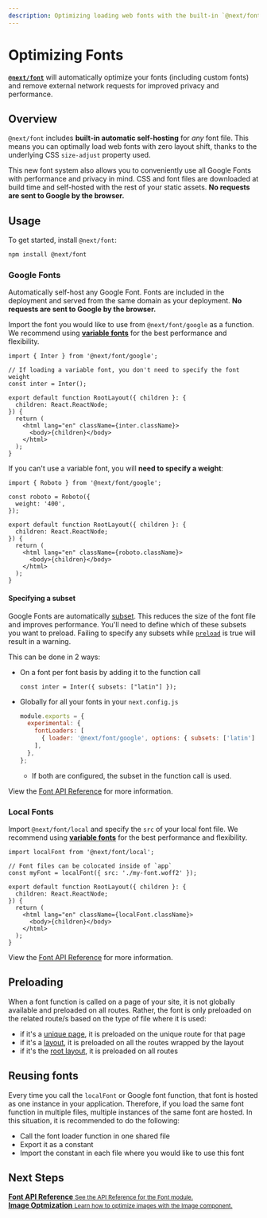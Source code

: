 ```yaml
---
description: Optimizing loading web fonts with the built-in `@next/font` loaders.
---
```


# Optimizing Fonts

[**`@next/font`**](/docs/api-reference/next/font.md) will automatically optimize your fonts (including custom fonts) and remove external network requests for improved privacy and performance.

## Overview

`@next/font` includes **built-in automatic self-hosting** for _any_ font file. This means you can optimally load web fonts with zero layout shift, thanks to the underlying CSS `size-adjust` property used.

This new font system also allows you to conveniently use all Google Fonts with performance and privacy in mind. CSS and font files are downloaded at build time and self-hosted with the rest of your static assets. **No requests are sent to Google by the browser.**

## Usage

To get started, install `@next/font`:

```bash
npm install @next/font
```

### Google Fonts

Automatically self-host any Google Font. Fonts are included in the deployment and served from the same domain as your deployment. **No requests are sent to Google by the browser.**

Import the font you would like to use from `@next/font/google` as a function. We recommend using [**variable fonts**](https://fonts.google.com/variablefonts) for the best performance and flexibility.

```jsx:app/layout.tsx
import { Inter } from '@next/font/google';

// If loading a variable font, you don't need to specify the font weight
const inter = Inter();

export default function RootLayout({ children }: {
  children: React.ReactNode;
}) {
  return (
    <html lang="en" className={inter.className}>
      <body>{children}</body>
    </html>
  );
}
```

If you can't use a variable font, you will **need to specify a weight**:

```jsx:app/layout.tsx
import { Roboto } from '@next/font/google';

const roboto = Roboto({
  weight: '400',
});

export default function RootLayout({ children }: {
  children: React.ReactNode;
}) {
  return (
    <html lang="en" className={roboto.className}>
      <body>{children}</body>
    </html>
  );
}
```

#### Specifying a subset

Google Fonts are automatically [subset](https://fonts.google.com/knowledge/glossary/subsetting). This reduces the size of the font file and improves performance. You'll need to define which of these subsets you want to preload. Failing to specify any subsets while [`preload`](/docs/api-reference/next/font.md#preload) is true will result in a warning.

This can be done in 2 ways:

- On a font per font basis by adding it to the function call

  ```tsx:app/layout.tsx
  const inter = Inter({ subsets: ["latin"] });
  ```

- Globally for all your fonts in your `next.config.js`

  ```js:next.config.js
  module.exports = {
    experimental: {
      fontLoaders: [
        { loader: '@next/font/google', options: { subsets: ['latin'] } },
      ],
    },
  };
  ```

  - If both are configured, the subset in the function call is used.

View the [Font API Reference](/docs/api-reference/next/font.md#nextfontgoogle) for more information.

### Local Fonts

Import `@next/font/local` and specify the `src` of your local font file. We recommend using [**variable fonts**](https://fonts.google.com/variablefonts) for the best performance and flexibility.

```jsx:app/layout.tsx
import localFont from '@next/font/local';

// Font files can be colocated inside of `app`
const myFont = localFont({ src: './my-font.woff2' });

export default function RootLayout({ children }: {
  children: React.ReactNode;
}) {
  return (
    <html lang="en" className={localFont.className}>
      <body>{children}</body>
    </html>
  );
}
```

View the [Font API Reference](/docs/api-reference/next/font.md#nextfontlocal) for more information.

## Preloading

When a font function is called on a page of your site, it is not globally available and preloaded on all routes. Rather, the font is only preloaded on the related route/s based on the type of file where it is used:

- if it's a [unique page](https://beta.nextjs.org/docs/routing/pages-and-layouts#pages), it is preloaded on the unique route for that page
- if it's a [layout](https://beta.nextjs.org/docs/routing/pages-and-layouts#layouts), it is preloaded on all the routes wrapped by the layout
- if it's the [root layout](https://beta.nextjs.org/docs/routing/pages-and-layouts#root-layout-required), it is preloaded on all routes

## Reusing fonts

Every time you call the `localFont` or Google font function, that font is hosted as one instance in your application. Therefore, if you load the same font function in multiple files, multiple instances of the same font are hosted. In this situation, it is recommended to do the following:

- Call the font loader function in one shared file
- Export it as a constant
- Import the constant in each file where you would like to use this font

## Next Steps

<div class="card">
  <a href="/docs/api-reference/next/font.md">
    <b>Font API Reference</b>
    <small>See the API Reference for the Font module.</small>
  </a>
</div>

<div class="card">
  <a href="/docs/basic-features/image-optimization.md">
    <b>Image Optmization</b>
    <small>Learn how to optimize images with the Image component.</small>
  </a>
</div>
